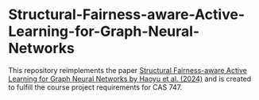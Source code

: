 # Structural-Fairness-aware-Active-Learning-for-Graph-Neural-Networks

This repository reimplements the paper [Structural Fairness-aware Active Learning for Graph Neural Networks by Haoyu et al. (2024)]([https://openreview.net/pdf?id=bvjcMvMn7B]) and is created to fulfill the course project requirements for CAS 747.

